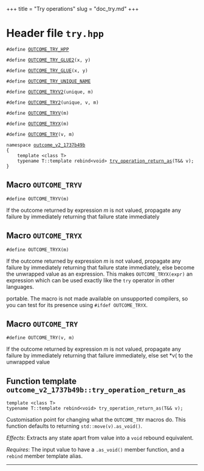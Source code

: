 +++
title = "Try operations"
slug = "doc_try.md"
+++
# Header file `try.hpp`<a id="try.hpp"></a>

<pre><code class="language-cpp">#define <a href='doc_try.md#try.hpp'>OUTCOME_TRY_HPP</a>

#define <a href='doc_try.md#try.hpp'>OUTCOME_TRY_GLUE2</a>(x, y)

#define <a href='doc_try.md#try.hpp'>OUTCOME_TRY_GLUE</a>(x, y)

#define <a href='doc_try.md#try.hpp'>OUTCOME_TRY_UNIQUE_NAME</a>

#define <a href='doc_try.md#try.hpp'>OUTCOME_TRYV2</a>(unique, m)

#define <a href='doc_try.md#try.hpp'>OUTCOME_TRY2</a>(unique, v, m)

#define <a href='doc_try.md#OUTCOME_TRYV'>OUTCOME_TRYV</a>(m)

#define <a href='doc_try.md#OUTCOME_TRYX'>OUTCOME_TRYX</a>(m)

#define <a href='doc_try.md#OUTCOME_TRY'>OUTCOME_TRY</a>(v, m)

namespace <a href='doc_try.md#try.hpp'>outcome_v2_1737b49b</a>
{
    template &lt;class T&gt;
    typename T::template rebind&lt;void&gt; <a href='doc_try.md#outcome_v2_1737b49b::try_operation_return_as(T&&)'>try_operation_return_as</a>(T&amp;&amp; v);
}</code></pre>

## Macro `OUTCOME_TRYV`<a id="OUTCOME_TRYV"></a>

<pre><code class="language-cpp">#define OUTCOME_TRYV(m)</code></pre>

If the outcome returned by expression *m* is not valued, propagate any failure by immediately returning that failure state immediately

## Macro `OUTCOME_TRYX`<a id="OUTCOME_TRYX"></a>

<pre><code class="language-cpp">#define OUTCOME_TRYX(m)</code></pre>

If the outcome returned by expression *m* is not valued, propagate any failure by immediately returning that failure state immediately, else become the unwrapped value as an expression. This makes `OUTCOME_TRYX(expr)` an expression which can be used exactly like the `try` operator in other languages.

portable. The macro is not made available on unsupported compilers, so you can test for its presence using `#ifdef OUTCOME_TRYX`.

## Macro `OUTCOME_TRY`<a id="OUTCOME_TRY"></a>

<pre><code class="language-cpp">#define OUTCOME_TRY(v, m)</code></pre>

If the outcome returned by expression *m* is not valued, propagate any failure by immediately returning that failure immediately, else set \*v( to the unwrapped value

## Function template `outcome_v2_1737b49b::try_operation_return_as`<a id="outcome_v2_1737b49b::try_operation_return_as(T&&)"></a>

<pre><code class="language-cpp">template &lt;class T&gt;
typename T::template rebind&lt;void&gt; try_operation_return_as(T&amp;&amp; v);</code></pre>

Customisation point for changing what the `OUTCOME_TRY` macros do. This function defaults to returning `std::move(v).as_void()`.

*Effects*: Extracts any state apart from value into a `void` rebound equivalent.

*Requires*: The input value to have a `.as_void()` member function, and a `rebind` member template alias.

-----
